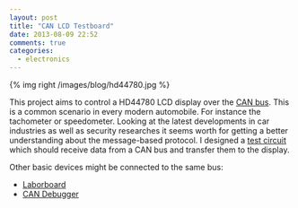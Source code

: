```yaml
---
layout: post
title: "CAN LCD Testboard"
date: 2013-08-09 22:52
comments: true
categories:
  - electronics
---
```

{% img right /images/blog/hd44780.jpg %}

This project aims to control a HD44780 LCD display over the [CAN bus][can].
This is a common scenario in every modern automobile.
For instance the tachometer or speedometer.
Looking at the latest developments in car industries
as well as security researches it seems worth
for getting a better understanding about the message-based protocol.
I designed a [test circuit][canlcd] which should receive data from
a CAN bus and transfer them to the display.

Other basic devices might be connected to the same bus:

* [Laborboard][laborboard]
* [CAN Debugger][testboard]

[can]: http://en.wikipedia.org/wiki/CAN_bus
[canlcd]: /mirror/canlcd.pdf
[laborboard]: https://www.das-labor.org/wiki/Laborboard
[testboard]: http://www.kreatives-chaos.com/artikel/can-debugger
